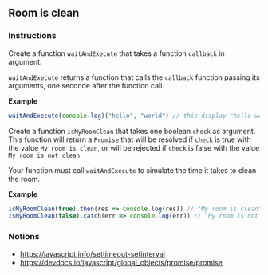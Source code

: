## Room is clean

### Instructions

Create a function `waitAndExecute` that takes a function `callback` in argument.

`waitAndExecute` returns a function that calls the `callback` function passing its arguments, one seconde after the function call.

**Example**

``` js
waitAndExecute(console.log)("hello", "world") // this display "hello world" after 1s
```

Create a function `isMyRoomClean` that takes one boolean `check` as argument.
This function will return a `Promise` that will be resolved if `check` is true with the value `My room is clean`, 
or will be rejected if `check` is false with the value `My room is not clean`

Your function must call `waitAndExecute` to simulate the time it takes to clean the room.

**Example**

``` js
isMyRoomClean(true).then(res => console.log(res)) // "My room is clean" after 1s
isMyRoomClean(false).catch(err => console.log(err)) // "My room is not clean" after 1s
```

### Notions

* https://javascript.info/settimeout-setinterval
* https://devdocs.io/javascript/global_objects/promise/promise


